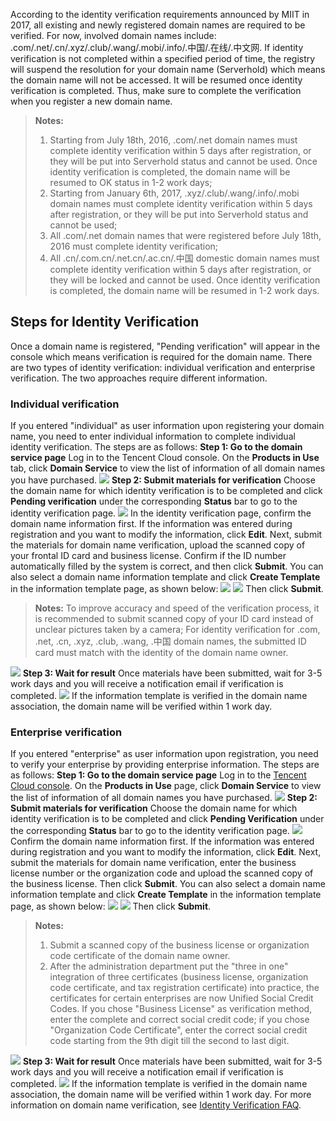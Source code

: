 According to the identity verification requirements announced by MIIT in 2017, all existing and newly registered domain names are required to be verified. For now, involved domain names include: .com/.net/.cn/.xyz/.club/.wang/.mobi/.info/.中国/.在线/.中文网. If identity verification is not completed within a specified period of time, the registry will suspend the resolution for your domain name (Serverhold) which means the domain name will not be accessed. It will be resumed once identity verification is completed. Thus, make sure to complete the verification when you register a new domain name.

>**Notes:**
>1. Starting from July 18th, 2016, .com/.net domain names must complete identity verification within 5 days after registration, or they will be put into Serverhold status and cannot be used. Once identity verification is completed, the domain name will be resumed to OK status in 1-2 work days;
>2. Starting from January 6th, 2017, .xyz/.club/.wang/.info/.mobi domain names must complete identity verification within 5 days after registration, or they will be put into Serverhold status and cannot be used;
>3. All .com/.net domain names that were registered before July 18th, 2016 must complete identity verification;
>4. All .cn/.com.cn/.net.cn/.ac.cn/.中国 domestic domain names must complete identity verification within 5 days after registration, or they will be locked and cannot be used. Once identity verification is completed, the domain name will be resumed in 1-2 work days.

## Steps for Identity Verification
Once a domain name is registered, "Pending verification" will appear in the console which means verification is required for the domain name. There are two types of identity verification: individual verification and enterprise verification. The two approaches require different information.
### Individual verification
If you entered "individual" as user information upon registering your domain name, you need to enter individual information to complete individual identity verification. The steps are as follows:
**Step 1: Go to the domain service page**
Log in to the Tencent Cloud console. On the **Products in Use** tab, click **Domain Service** to view the list of information of all domain names you have purchased.
![](https://main.qcloudimg.com/raw/98a18889b740784e72e632f47fe606ed.png)
**Step 2: Submit materials for verification**
Choose the domain name for which identity verification is to be completed and click **Pending verification** under the corresponding **Status** bar to go to the identity verification page.
![](//mc.qcloudimg.com/static/img/bb90abe6bb9a63bc79e983f1440cf445/image.png)
In the identity verification page, confirm the domain name information first. If the information was entered during registration and you want to modify the information, click **Edit**. Next, submit the materials for domain name verification, upload the scanned copy of your frontal ID card and business license. Confirm if the ID number automatically filled by the system is correct, and then click **Submit**.
You can also select a domain name information template and click **Create Template** in the information template page, as shown below:
![](https://mc.qcloudimg.com/static/img/b69b940376895506c3f4e0ea8c3b7651/image.png)
![](https://mc.qcloudimg.com/static/img/8d2e0a0da0c13f7de0a48c3759501183/image.png)
Then click **Submit**.
>**Notes:**
>To improve accuracy and speed of the verification process, it is recommended to submit scanned copy of your ID card instead of unclear pictures taken by a camera;
>For identity verification for .com, .net, .cn, .xyz, .club, .wang, .中国 domain names, the submitted ID card must match with the identity of the domain name owner.

![](//mc.qcloudimg.com/static/img/eb56bca55acc292925258ccd3d0afbf3/image.png)
**Step 3: Wait for result**
Once materials have been submitted, wait for 3-5 work days and you will receive a notification email if verification is completed.
![](//mc.qcloudimg.com/static/img/a7cf8a157ded454b099e33099368eebb/image.png)
If the information template is verified in the domain name association, the domain name will be verified within 1 work day.
### Enterprise verification
If you entered "enterprise" as user information upon registration, you need to verify your enterprise by providing enterprise information. The steps are as follows:
**Step 1: Go to the domain service page**
Log in to the [Tencent Cloud console](https://console.cloud.tencent.com/). On the **Products in Use** page, click **Domain Service** to view the list of information of all domain names you have purchased.
![](//mc.qcloudimg.com/static/img/da4ba43894682972815e6deb5f040e50/image.png)
**Step 2: Submit materials for verification**
Choose the domain name for which identity verification is to be completed and click **Pending Verification** under the corresponding **Status** bar to go to the identity verification page.
![](//mc.qcloudimg.com/static/img/84dbe3b94f021db0a7a3cdb58dabcbe8/image.png)
Confirm the domain name information first. If the information was entered during registration and you want to modify the information, click **Edit**. Next, submit the materials for domain name verification, enter the business license number or the organization code and upload the scanned copy of the business license. Then click **Submit**.
You can also select a domain name information template and click **Create Template** in the information template page, as shown below:
![](https://mc.qcloudimg.com/static/img/b69b940376895506c3f4e0ea8c3b7651/image.png)
![](https://mc.qcloudimg.com/static/img/2baff901012befaa60fb68eb7aa460e1/image.png)
Then click **Submit**.
>**Notes:**
>1. Submit a scanned copy of the business license or organization code certificate of the domain name owner.
>2. After the administration department put the "three in one" integration of three certificates (business license, organization code certificate, and tax registration certificate) into practice, the certificates for certain enterprises are now Unified Social Credit Codes. If you chose "Business License" as verification method, enter the complete and correct social credit code; if you chose "Organization Code Certificate", enter the correct social credit code starting from the 9th digit till the second to last digit.

![](//mc.qcloudimg.com/static/img/7b4bdd7e29ab85bb2ad970e230f27d60/image.png)
**Step 3: Wait for result**
Once materials have been submitted, wait for 3-5 work days and you will receive a notification email if verification is completed.
![](//mc.qcloudimg.com/static/img/a7cf8a157ded454b099e33099368eebb/image.png)
If the information template is verified in the domain name association, the domain name will be verified within 1 work day. For more information on domain name verification, see [Identity Verification FAQ](https://cloud.tencent.com/document/product/242/8580).

